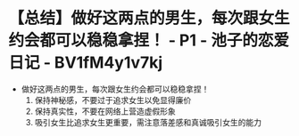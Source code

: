 # 【总结】做好这两点的男生，每次跟女生约会都可以稳稳拿捏！ - P1 - 池子的恋爱日记 - BV1fM4y1v7kj

-   做好这两点的男生，每次跟女生约会都可以稳稳拿捏！
    1.  保持神秘感，不要过于追求女生以免显得廉价
    2.  保持真实性，不要在网络上营造虚假形象
    3.  吸引女生比追求女生更重要，需注意落差感和真诚吸引女生的能力